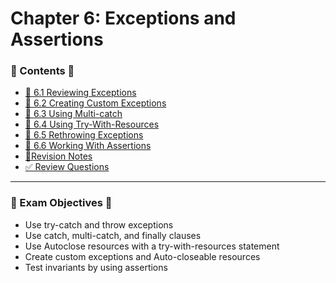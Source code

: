 <link href="../../style.css" rel="stylesheet"></link>

# Chapter 6: Exceptions and Assertions

### 📜 Contents 📜
- [🧠 6.1 Reviewing Exceptions](/src/chapter_6/c_6_1_reviewingExceptions/)
- [🧠 6.2 Creating Custom Exceptions](/src/chapter_6/c_6_2_creatingCustomExceptions/)
- [🧠 6.3 Using Multi-catch](/src/chapter_6/c_6_3_usingMultiCatch/)
- [🧠 6.4 Using Try-With-Resources](/src/chapter_6/c_6_4_usingTryWithResources/)
- [🧠 6.5 Rethrowing Exceptions](/src/chapter_6/c_6_5_rethrowingExceptions/)
- [🧠 6.6 Working With Assertions](/src/chapter_6/c_6_6_workingWithAssertions/)
- [📝Revision Notes](/src/chapter_6/revisionNotes/)
- [✅ Review Questions](/src/review_questions/chapter_6/)


<hr>

### 🎯 Exam Objectives 🎯

* Use try-catch and throw exceptions
* Use catch, multi-catch, and finally clauses
* Use Autoclose resources with a try-with-resources statement
* Create custom exceptions and Auto-closeable resources
* Test invariants by using assertions
